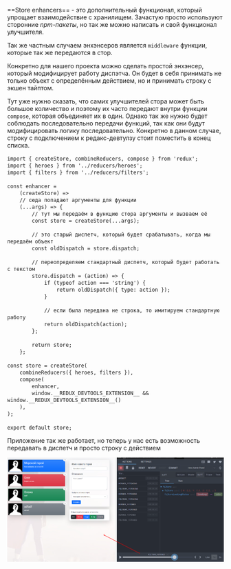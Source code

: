 
==Store enhancers== - это дополнительный функционал, который упрощает взаимодействие с хранилищем. Зачастую просто используют сторонние *npm-пакеты*, но так же можно написать и свой функционал улучшителя.

Так же частным случаем энхэнсеров является `middleware` функции, которые так же передаются в стор.

Конкретно для нашего проекта можно сделать простой энхэнсер, который модифицирует работу диспэтча. Он будет в себя принимать не только объект с определённым действием, но и принимать строку с экшен тайптом.

Тут уже нужно сказать, что самих улучшителей стора может быть большое количество и поэтому их часто передают внутри функции `compose`, которая объединяет их в один. Однако так же нужно будет соблюдать последовательно передачи функций, так как они будут модифицировать логику последовательно. Конкретно в данном случае, строку с подключением к редакс-девтулзу стоит поместить в конец списка.

```JS
import { createStore, combineReducers, compose } from 'redux';
import { heroes } from '../reducers/heroes';
import { filters } from '../reducers/filters';

const enhancer =
	(createStore) =>
	// сюда попадают аргументы для функции
	(...args) => {
		// тут мы передаём в функцию стора аргументы и вызваем её
		const store = createStore(...args);

		// это старый диспетч, который будет срабатывать, когда мы передаём объект
		const oldDispatch = store.dispatch;

		// переопределяем стандартный диспетч, который будет работать с текстом
		store.dispatch = (action) => {
			if (typeof action === 'string') {
				return oldDispatch({ type: action });
			}

			// если была передана не строка, то имитируем стандартную работу
			return oldDispatch(action);
		};

		return store;
	};

const store = createStore(
	combineReducers({ heroes, filters }),
	compose(
		enhancer, 
		window.__REDUX_DEVTOOLS_EXTENSION__ && window.__REDUX_DEVTOOLS_EXTENSION__()
	),
);

export default store;
```

Приложение так же работает, но теперь у нас есть возможность передавать в диспетч и просто строку с действием

![](_png/Pasted%20image%2020230321122901.png)
